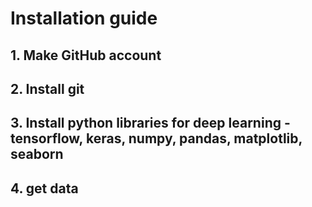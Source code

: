 # Installation guide

## 1. Make GitHub account

## 2. Install git

## 3. Install python libraries for deep learning - tensorflow, keras, numpy, pandas, matplotlib, seaborn

## 4. get data
